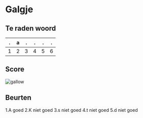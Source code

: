 # Galgje

## Te raden woord

|.|a|.|.|.|.|
|-|-|-|-|-|-|
|1|2|3|4|5|6|

## Score
![gallow](./images/5.png)

## Beurten
1.A goed
2.K niet goed
3.s niet goed
4.t niet goed
5.d niet goed